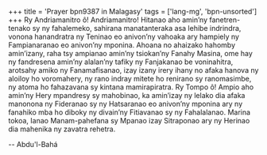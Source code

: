 +++
title = 'Prayer bpn9387 in Malagasy'
tags = ['lang-mg', 'bpn-unsorted']
+++
Ry Andriamanitro ô! Andriamanitro! Hitanao aho amin’ny fanetren-tenako sy ny fahalemeko, sahirana manatanteraka asa lehibe indrindra, vonona hanandratra ny Teninao eo anivon’ny vahoaka ary hampiely ny Fampianaranao eo anivon’ny mponina. Ahoana no ahaizako hahomby amin’izany, raha tsy ampianao amin’ny tsiokan’ny Fanahy Masina, ome hay ny fandresena amin’ny alalan’ny tafiky ny Fanjakanao be voninahitra, arotsahy amiko ny Fanamafisanao, izay izany irery ihany no afaka hanova ny aloiloy ho voromahery, ny rano indray mitete ho renirano sy ranomasimbe, ny atoma ho fahazavana sy kintana mamirapiratra.
Ry Tompo ô! Ampio aho amin’ny Hery mpandresy sy mahobinao, ka amin’izay ny lelako dia afaka manonona ny Fideranao sy ny Hatsaranao eo anivon’ny mponina ary ny fanahiko mba ho diboky ny divain’ny Fitiavanao sy ny Fahalalanao.
Marina tokoa, Ianao Manam-pahefana sy Mpanao izay Sitraponao ary ny Herinao dia mahenika ny zavatra rehetra.

-- Abdu'l-Bahá
